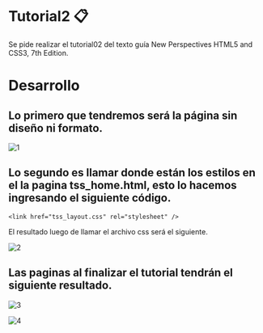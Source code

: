 # Tutorial2 📋
Se pide realizar el tutorial02 del texto guía New Perspectives HTML5 and CSS3, 7th Edition.

# Desarrollo

## Lo primero que tendremos será la página sin diseño ni formato.

![1](https://user-images.githubusercontent.com/34387442/67739034-0b0dfc80-f9df-11e9-9f1d-81f3e2cecd15.png)

## Lo segundo es llamar donde están los estilos en el la pagina tss_home.html, esto lo hacemos ingresando el siguiente código.

```
<link href="tss_layout.css" rel="stylesheet" />
```

El resultado luego de llamar el archivo css será el siguiente.

![2](https://user-images.githubusercontent.com/34387442/67739108-4e686b00-f9df-11e9-8546-d1096a74f9bd.png)

## Las paginas al finalizar el tutorial tendrán el siguiente resultado.

![3](https://user-images.githubusercontent.com/34387442/67739219-bf0f8780-f9df-11e9-8f60-8f0b8eb4b6ed.png)

![4](https://user-images.githubusercontent.com/34387442/67739232-ce8ed080-f9df-11e9-8e9b-76dd32c057f9.png)
